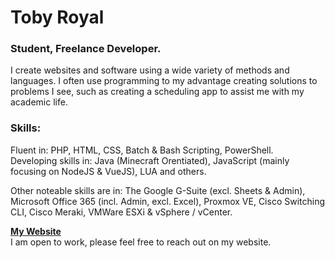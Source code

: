 # Toby Royal

### Student, Freelance Developer.
I create websites and software using a wide variety of methods and languages. I often use programming to my advantage creating solutions to problems I see, such as creating a scheduling app to assist me with my academic life.

### Skills:
Fluent in: PHP, HTML, CSS, Batch & Bash Scripting, PowerShell. <br />
Developing skills in: Java (Minecraft Orentiated), JavaScript (mainly focusing on NodeJS & VueJS), LUA and others.

Other noteable skills are in: The Google G-Suite (excl. Sheets & Admin), Microsoft Office 365 (incl. Admin, excl. Excel), Proxmox VE, Cisco Switching CLI, Cisco Meraki, VMWare ESXi & vSphere / vCenter.

**[My Website](https://tobyroyal.codes/)**<br />
I am open to work, please feel free to reach out on my website.
